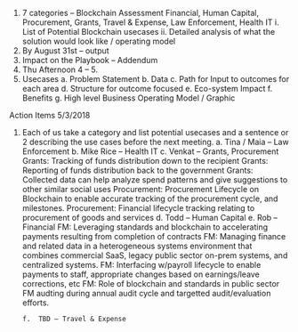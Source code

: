 1.	7 categories – Blockchain Assessment
    Financial, Human Capital, Procurement, Grants, Travel & Expense, Law Enforcement, Health IT
      i.	List of Potential Blockchain usecases
      ii.	Detailed analysis of what the solution would look like / operating model
2.	By August 31st – output
3.	Impact on the Playbook – Addendum
4.	Thu Afternoon 4 – 5.
5.	Usecases
      a.	Problem Statement
      b.	Data
      c.	Path for Input to outcomes for each area
      d.	Structure for outcome focused
      e.	Eco-system Impact
      f.	Benefits
      g.	High level Business Operating Model / Graphic

Action Items 
5/3/2018
1.	Each of us take a category and list potential usecases and a sentence or 2 describing the use cases before the next meeting.
        a.	Tina / Maia – Law Enforcement
        b.	Mike Rice – Health IT
        c.	Venkat – Grants, Procurement
            Grants: Tracking of funds distribution down to the recipient
            Grants: Reporting of funds distribution back to the government
            Grants: Collected data can help analyze spend patterns and give suggestions to other similar social uses
            Procurement: Procurement Lifecycle on Blockchain to enable accurate tracking of the procurement cycle, and milestones. 
            Procurement: Financial lifecycle tracking relating to procurement of goods and services
        d.	Todd – Human Capital
        e.	Rob – Financial
            FM: Leveraging standards and blockchain to accelerating payments resulting from completion of contracts
            FM: Managing finance and related data in a heterogeneous systems environment that combines commercial SaaS, legacy public sector on-prem systems, and centralized systems.
            FM: Interfacing w/payroll lifecycle to enable payments to staff, appropriate changes based on earnings/leave corrections, etc
            FM: Role of blockchain and standards in  public sector FM audting during annual audit cycle and targetted audit/evaluation efforts.
            
        f.	TBD – Travel & Expense
